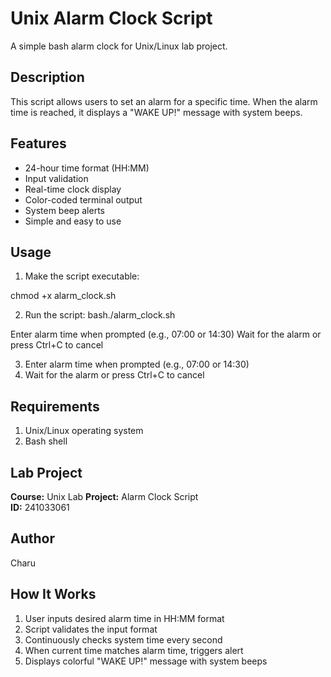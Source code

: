 # Unix Alarm Clock Script

A simple bash alarm clock for Unix/Linux lab project.

## Description
This script allows users to set an alarm for a specific time. When the alarm time is reached, it displays a "WAKE UP!" message with system beeps.

## Features
- 24-hour time format (HH:MM)
- Input validation
- Real-time clock display
- Color-coded terminal output
- System beep alerts
- Simple and easy to use

## Usage

1. Make the script executable:

chmod +x alarm_clock.sh

2. Run the script:
bash./alarm_clock.sh

Enter alarm time when prompted (e.g., 07:00 or 14:30)
Wait for the alarm or press Ctrl+C to cancel

3. Enter alarm time when prompted (e.g., 07:00 or 14:30)
4. Wait for the alarm or press Ctrl+C to cancel


## Requirements

1. Unix/Linux operating system
2. Bash shell


## Lab Project

**Course:** Unix Lab
**Project:** Alarm Clock Script  
**ID:** 241033061


## Author

Charu


## How It Works

1. User inputs desired alarm time in HH:MM format
2. Script validates the input format
3. Continuously checks system time every second
4. When current time matches alarm time, triggers alert
5. Displays colorful "WAKE UP!" message with system beeps
